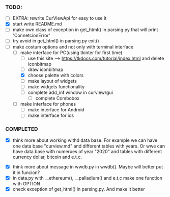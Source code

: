 ### TODO:
- [ ] EXTRA: rewrite CurViewApi for easy to use it
- [x] start write README.md
- [ ] make own class of exception in get_html() in parsing.py that will print 'ConnetcionError'
- [ ] try avoid in get_html() in parsing.py exit()
- [ ] make costum options and not only with terminal interface
    - [ ] make interface for PC(using tkinter for first time)
        - [ ] use this site --> https://tkdocs.com/tutorial/index.html and delete iconbitmap
        - [ ] draw iconbitmap
        - [x] choose palette with colors
        - [ ] make layout of widgets
        - [ ] make widgets functionality
        - [ ] complete add_inf window in curview/gui
            - [ ] complete Combobox
    - [ ] make interface for phones
        - [ ] make interface for Android
        - [ ] make interface for ios

### COMPLETED
+ [x] think more about working withd data base. For example we can have one data base "curview.md"
  and different tables with years. Or wwe can have data base with numerues of year "2020"
  and tables with different currency dollar, bitcoin and e.t.c.
- [x] think more about message in wwdb.py in wwdb(). Maybe will better put it in funcion?
- [x] in data.py with __ethereum(), __palladium() and e.t.c make one function with OPTION
- [x] check exception of get_html() in parsing.py. And make it better
